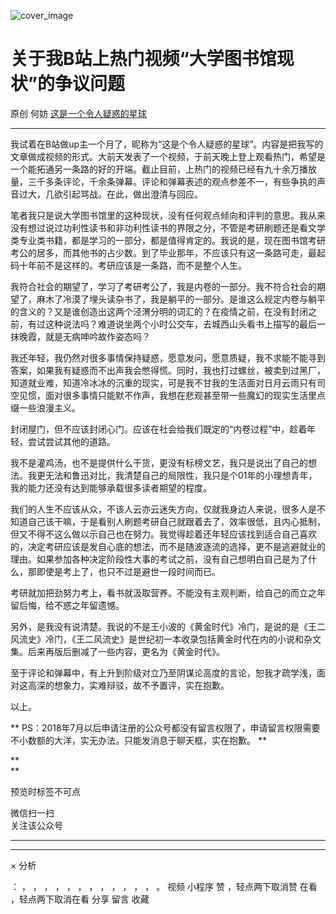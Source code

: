 ![cover_image](https://mmbiz.qpic.cn/mmbiz_jpg/OJNrVQetdupkyPuwAUUBcYs7G30ujUGjTYThv4aKTWlJPlJINwA4fhyAuFRVYeicZqVZWndaTGzkQttFoNicTNtQ/0?wx_fmt=jpeg)

#  关于我B站上热门视频“大学图书馆现状”的争议问题

原创  何妨  [ 这是一个令人疑惑的星球 ](javascript:void\(0\);)

__ _ _ _ _

我试着在B站做up主一个月了，昵称为“这是个令人疑惑的星球”。内容是把我写的文章做成视频的形式。大前天发表了一个视频，于前天晚上登上观看热门，希望是一个能拓通另一条路的好的开端。截止目前，上热门的视频已经有九十余万播放量，三千多条评论，千余条弹幕。评论和弹幕表述的观点参差不一，有些争执的声音过大，几欲引起骂战。在此，做出澄清与回应。

笔者我只是说大学图书馆里的这种现状，没有任何观点倾向和评判的意思。我从来没有想过说过功利性读书和非功利性读书的界限之分，不管是考研刷题还是看文学类专业类书籍，都是学习的一部分，都是值得肯定的。我说的是，现在图书馆考研考公的居多，而其他书的占少数。到了毕业那年，不应该只有这一条路可走，最起码十年前不是这样的。考研应该是一条路，而不是整个人生。

我符合社会的期望了，学习了考研考公了，我是内卷的一部分。我不符合社会的期望了，麻木了冷漠了埋头读杂书了，我是躺平的一部分。是谁这么规定内卷与躺平的含义的？又是谁创造出这两个泾渭分明的词汇的？在疫情之前，在没有封闭之前，有过这种说法吗？难道说坐两个小时公交车，去城西山头看书上描写的最后一抹晚霞，就是无病呻吟故作姿态吗？

我还年轻，我仍然对很多事情保持疑惑，愿意发问，愿意质疑，我不求能不能寻到答案，如果我有疑惑而不出声我会憋得慌。同时，我也打过螺丝，被卖到过黑厂，知道就业难，知道冷冰冰的沉重的现实，可是我不甘我的生活面对日月云雨只有司空见惯，面对很多事情只能默不作声，我想在悲观甚至带一些魔幻的现实生活里点缀一些浪漫主义。

封闭屋门，但不应该封闭心门。应该在社会给我们既定的“内卷过程”中，趁着年轻，尝试尝试其他的道路。

我不是灌鸡汤，也不是提供什么干货，更没有标榜文艺，我只是说出了自己的想法。我更无法和鲁迅对比，我清楚自己的局限性，我只是个01年的小理想青年，我的能力还没有达到能够承载很多读者期望的程度。

我们的人生不应该从众，不该人云亦云迷失方向，仅就我身边人来说，很多人是不知道自己该干嘛，于是看别人刷题考研自己就跟着去了，效率很低，且内心抵制，但又不得不这么做以示自己也在努力。我觉得趁着还年轻应该找到适合自己喜欢的，决定考研应该是发自心底的想法，而不是随波逐流的选择，更不是逃避就业的理由。如果参加各种决定阶段性大事的考试之前，没有自己想明白自己是为了什么，那即使是考上了，也只不过是避世一段时间而已。

考研就加把劲努力考上，看书就汲取营养。不能没有主观判断，给自己的而立之年留后悔，给不惑之年留遗憾。

另外，是我没有说清楚。我说的不是王小波的《黄金时代》冷门，是说的是《王二风流史》冷门，《王二风流史》是世纪初一本收录包括黄金时代在内的小说和杂文集。后来再版后删减了一些内容，更名为《黄金时代》。

至于评论和弹幕中，有上升到阶级对立乃至阴谋论高度的言论，恕我才疏学浅，面对这高深的想象力，实难辩驳，故不予置评，实在抱歉。  

以上。

  

  

** PS：2018年7月以后申请注册的公众号都没有留言权限了，申请留言权限需要不小数额的大洋，实无办法。只能发消息于聊天框，实在抱歉。  **

**  
**

预览时标签不可点

微信扫一扫  
关注该公众号





****



****



×  分析

：  ，  ，  ，  ，  ，  ，  ，  ，  ，  ，  ，  ，  。  视频  小程序  赞  ，轻点两下取消赞  在看  ，轻点两下取消在看
分享  留言  收藏

